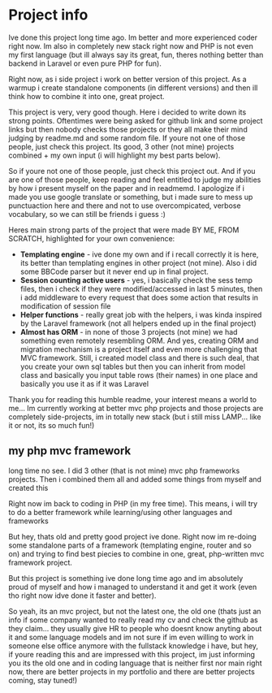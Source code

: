 # Project info
Ive done this project long time ago. Im better and more experienced coder right now. Im also in completely new stack right now and PHP is not even my first language (but ill always say its great, fun, theres nothing better than backend in Laravel or even pure PHP for fun). 

Right now, as i side project i work on better version of this project. As a warmup i create standalone components (in different versions) and then ill think how to combine it into one, great project.


This project is very, very good though. Here i decided to write down its strong points. Oftentimes were being asked for github link and some project links but then nobody checks those projects or they all make their mind judging by readme.md and some random file. If youre not one of those people, just check this project. Its good, 3 other (not mine) projects combined + my own input (i will highlight my best parts below).

So if youre not one of those people, just check this project out. And if you are one of those people, keep reading and feel entitled to judge my abilities by how i present myself on the paper and in readmemd. I apologize if i made you use google translate or something, but i made sure to mess up punctuaction here and there and not to use overcompicated, verbose vocabulary, so we can still be friends i guess :) 

Heres main strong parts of the project that were made BY ME, FROM SCRATCH, highlighted for your own convenience:
- **Templating engine** - ive done my own and if i recall correctly it is here, its better than templating engines in other project (not mine). Also i did some BBCode parser but it never end up in final project.
- **Session counting active users** - yes, i basically check the sess temp files, then i check if they were modified/accessed in last 5 minutes, then i add middleware to every request that does some action that results in modification of session file
- **Helper functions** - really great job with the helpers, i was kinda inspired by the Laravel framework (not all helpers ended up in the final project)
- **Almost has ORM** - in none of those 3 projects (not mine) we had something even remotely resembling ORM. And yes, creating ORM and migration mechanism is a project itself and even more challenging that MVC framework. Still, i created model class and there is such deal, that you create your own sql tables but then you can inherit from model class and basically you input table rows (their names) in one place and basically you use it as if it was Laravel

Thank you for reading this humble readme, your interest means a world to me... Im currently working at better mvc php projects and those projects are completely side-projects, im in totally new stack (but i still miss LAMP... like it or not, its so much fun!)


## my php mvc framework
long time no see. I did 3 other (that is not mine) mvc php frameworks projects. Then i combined them all and added some things from myself and created this


Right now im back to coding in PHP (in my free time). This means, i will try to do a better framework while learning/using other languages and frameworks 


But hey, thats old and pretty good project ive done. Right now im re-doing some standalone parts of a framework (templating engine, router and so on) and trying to find best piecies to combine in one, great, php-written mvc framework project.


But this project is something ive done long time ago and im absolutely proud of myself and how i managed to understand it and get it work (even tho right now idve done it faster and better). 


So yeah, its an mvc project, but not the latest one, the old one (thats just an info if some company wanted to really read my cv and check the github as they claim... they usually give HR to people who doesnt know anyting about it and some language models and im not sure if im even willing to work in someone else office anymore with the fullstack knowledge i have, but hey, if youre reading this and are impressed with this project, im just informing you its the old one and in coding language that is neither first nor main right now, there are better projects in my portfolio and there are better projects coming, stay tuned!)
